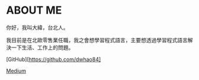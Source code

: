 # ABOUT ME

你好，我叫大緯，台北人。

我目前是在北歐零售業任職，我之會想學習程式語言，主要想透過學習程式語言解決一下生活、工作上的問題。


[GitHub][https://github.com/dwhao84]

[Medium](https://medium.com/@dwsamurai84_dev)
